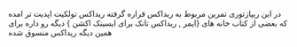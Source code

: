 در این ریپازتوری تمرین مربوط به ریداکس قراره گرفته
ریداکس تولکیت اپدیت تر امده که بعضی از کتاب خانه های {ایمر , ریداکس تانک برای ایسینک اکشن } دیگه رو داره برای همین دیگه ریداکس منسوق شده
